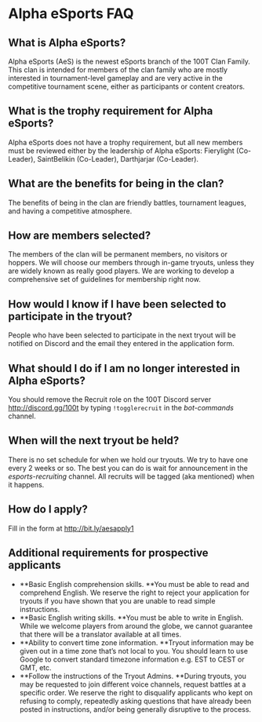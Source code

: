 # Alpha eSports FAQ

## What is Alpha eSports?

Alpha eSports (AeS) is the newest eSports branch of the 100T Clan Family. This clan is intended for members of the clan family who are mostly interested in tournament-level gameplay and are very active in the competitive tournament scene, either as participants or content creators.

## What is the trophy requirement for Alpha eSports?

Alpha eSports does not have a trophy requirement, but all new members must be reviewed either by the leadership of Alpha eSports: Fierylight (Co-Leader), SaintBelikin (Co-Leader), Darthjarjar (Co-Leader).

## What are the benefits for being in the clan?

The benefits of being in the clan are friendly battles, tournament leagues, and having a competitive atmosphere.

## How are members selected?

The members of the clan will be permanent members, no visitors or hoppers. We will choose our members through in-game tryouts, unless they are widely known as really good players. We are working to develop a comprehensive set of guidelines for membership right now.

## How would I know if I have been selected to participate in the tryout?

People who have been selected to participate in the next tryout will be notified on Discord and the email they entered in the application form.

## What should I do if I am no longer interested in Alpha eSports?

You should remove the Recruit role on the 100T Discord server http://discord.gg/100t by typing `!togglerecruit` in the *bot-commands* channel.

## When will the next tryout be held?

There is no set schedule for when we hold our tryouts. We try to have one every 2 weeks or so. The best you can do is wait for announcement in the *esports-recruiting* channel. All recruits will be tagged (aka mentioned) when it happens.

## How do I apply?

Fill in the form at http://bit.ly/aesapply1

## Additional requirements for prospective applicants

* **Basic English comprehension skills. **You must be able to read and comprehend English. We reserve the right to reject your application for tryouts if you have shown that you are unable to read simple instructions.
* **Basic English writing skills. **You must be able to write in English. While we welcome players from around the globe, we cannot guarantee that there will be a translator available at all times.
* **Ability to convert time zone information. **Tryout information may be given out in a time zone that’s not local to you. You should learn to use Google to convert standard timezone information e.g. EST to CEST or GMT, etc.
* **Follow the instructions of the Tryout Admins. **During tryouts, you may be requested to join different voice channels, request battles at a specific order. We reserve the right to disqualify applicants who kept on refusing to comply, repeatedly asking questions that have already been posted in instructions, and/or being generally disruptive to the process.

